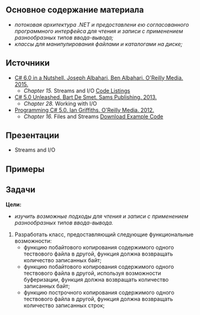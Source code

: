## Основное содержание материала

- *потоковая архитектура .NET и предоставлени ею согласованного программного интерфейса для чтения и записи с применением разнообразных типов ввода-вывода;*
- *классы для манипулирования файлами и каталогами на диске;*

## Источники 

- [C# 6.0 in a Nutshell. Joseph Albahari, Ben Albahari. O'Reilly Media. 2015.](http://shop.oreilly.com/product/0636920040323.do)
   - *Chapter 15.* Streams and I/O [Code Listings](http://www.albahari.com/nutshell/cs5ch15.aspx)
- [C# 5.0 Unleashed. Bart De Smet. Sams Publishing. 2013.](https://www.goodreads.com/book/show/16284093-c-5-0-unleashed)
   - *Chapter 28.* Working with I/O 
- [Programming C# 5.0. Ian Griffiths. O'Reilly Media. 2012.](http://shop.oreilly.com/product/0636920024064.do)
   - *Chapter 16.* Files and Streams [Download Example Code](https://resources.oreilly.com/examples/0636920024064/blob/master/Ch16.zip)

## Презентации 
- Streams and I/O

## Примеры

## Задачи  
**Цели:** 
- *изучить возможные подходы для чтения и записи с применением разнообразных типов ввода-вывода.*
 
1. Разработать класс, предоставляющий следующие функциональные возможности: 
   - функцию побайтового копирования содержимого одного тествового файла в другой, функция должна возвращать количество записанных байт;
   - функцию побайтового копирования содержимого одного тествового файла в другой, используя возможности буферизации, функция должна возвращать количество записанных байт;
   - функцию построчного копирования содержимого одного тествового файла в другой, функция должна возвращать количество записанных строк; 
